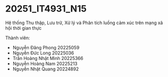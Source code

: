 # 20251_IT4931_N15
Hệ thống Thu thập, Lưu trữ, Xử lý và Phân tích luồng cảm xúc trên mạng xã hội thời gian thực

  Thành viên:
- Nguyễn Đăng Phong 20225059
- Nguyễn Đức Long 20225036
- Trần Hoàng Nhật Minh 20225366
- Nguyễn Hoàng Nam 20225213
- Nguyễn Nhật Quang 20224892
